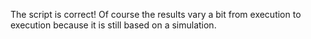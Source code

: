 The script is correct! Of course the results vary a bit from execution to execution because it is still based on a simulation.
